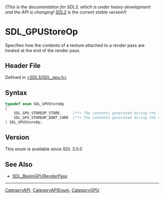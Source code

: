 ###### (This is the documentation for SDL3, which is under heavy development and the API is changing! [SDL2](https://wiki.libsdl.org/SDL2/) is the current stable version!)
# SDL_GPUStoreOp

Specifies how the contents of a texture attached to a render pass are treated at the end of the render pass.

## Header File

Defined in [<SDL3/SDL_gpu.h>](https://github.com/libsdl-org/SDL/blob/main/include/SDL3/SDL_gpu.h)

## Syntax

```c
typedef enum SDL_GPUStoreOp
{
    SDL_GPU_STOREOP_STORE,     /**< The contents generated during the render pass will be written to memory. */
    SDL_GPU_STOREOP_DONT_CARE  /**< The contents generated during the render pass are not needed and may be discarded. The contents will be undefined. */
} SDL_GPUStoreOp;
```

## Version

This enum is available since SDL 3.0.0

## See Also

- [SDL_BeginGPURenderPass](SDL_BeginGPURenderPass)

----
[CategoryAPI](CategoryAPI), [CategoryAPIEnum](CategoryAPIEnum), [CategoryGPU](CategoryGPU)


